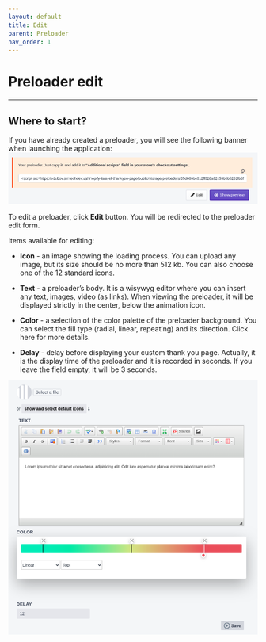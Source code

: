 ```yaml
---
layout: default
title: Edit
parent: Preloader
nav_order: 1
---
```


# Preloader edit
---

## Where to start?
If you have already created a preloader, you will see the following banner when launching the application:
<span class="doc_image">![edit](/assets/images/preloader/edit.png)</span>

To edit a preloader, click <strong>Edit</strong> button. You will be redirected to the preloader edit form.

Items available for editing:

* <strong>Icon</strong> - an image showing the loading process. You can upload any image, but its size should be no more than 512 kb. You can also choose one of the 12 standard icons.

* <strong>Text</strong> - a preloader’s body. It is a wisywyg editor where you can insert any text, images, video (as links). When viewing the preloader, it will be displayed strictly in the center, below the animation icon.

* <strong>Color</strong> - a selection of the color palette of the preloader background. You can select the fill type (radial, linear, repeating) and its direction. Click here for more details.

* <strong>Delay</strong> - delay before displaying your custom thank you page. Actually, it is the display time of the preloader and it is recorded in seconds. If you leave the field empty, it will be 3 seconds.

<span class="doc_image">![editform](/assets/images/preloader/edit_form.png)</span>
